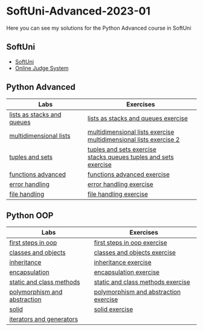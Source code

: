 # SoftUni-Advanced-2023-01
 Here you can see my solutions for the Python Advanced course in SoftUni
## SoftUni
- <a href="https://softuni.bg/">SoftUni</a>
- <a href="https://judge.softuni.org/Contests/#!/List/ByCategory/196/Python-Advanced">Online Judge System</a>
## Python Advanced
| Labs | Exercises|
| ---- | --------- |
| [lists as stacks and queues](https://github.com/DanieII/SoftUni-Advanced-2023-01/tree/main/advanced/lists_as_stacks_and_queues) | [lists as stacks and queues exercise](https://github.com/DanieII/SoftUni-Advanced-2023-01/tree/main/advanced/lists_as_stacks_and_queues_exercise) |
| [multidimensional lists](https://github.com/DanieII/SoftUni-Advanced-2023-01/tree/main/advanced/multidimensional_lists) | [multidimensional lists exercise](https://github.com/DanieII/SoftUni-Advanced-2023-01/tree/main/advanced/multidimensional_lists_exercise) <br> [multidimensional lists exercise 2](https://github.com/DanieII/SoftUni-Advanced-2023-01/tree/main/advanced/multidimensional_lists_exercise_2) |
| [tuples and sets](https://github.com/DanieII/SoftUni-Advanced-2023-01/tree/main/advanced/tuples_and_sets) | [tuples and sets exercise](https://github.com/DanieII/SoftUni-Advanced-2023-01/tree/main/advanced/tuples_and_sets_exercise) <br> [stacks queues tuples and sets exercise](https://github.com/DanieII/SoftUni-Advanced-2023-01/tree/main/advanced/stacks_queues_tuples_and_sets_exercise) |
| [functions advanced](https://github.com/DanieII/SoftUni-Advanced-2023-01/tree/main/advanced/functions_advanced) | [functions advanced exercise](https://github.com/DanieII/SoftUni-Advanced-2023-01/tree/main/advanced/functions_advanced_exercise) |
| [error handling](https://github.com/DanieII/SoftUni-Advanced-2023-01/tree/main/advanced/error_handling) | [error handling exercise](https://github.com/DanieII/SoftUni-Advanced-2023-01/tree/main/advanced/error_handling_exercise) |
| [file handling](https://github.com/DanieII/SoftUni-Advanced-2023-01/tree/main/advanced/file_handling) | [file handling exercise](https://github.com/DanieII/SoftUni-Advanced-2023-01/tree/main/advanced/file_handling_exercise) |

## Python OOP
| Labs | Exercises|
| ---- | --------- |
| [first steps in oop](https://github.com/DanieII/SoftUni-Advanced-2023-01/tree/main/oop/first_steps_in_oop) | [first steps in oop exercise](https://github.com/DanieII/SoftUni-Advanced-2023-01/tree/main/oop/first_steps_in_oop_exercise) |
| [classes and objects](https://github.com/DanieII/SoftUni-Advanced-2023-01/tree/main/oop/classes_and_objects) | [classes and objects exercise](https://github.com/DanieII/SoftUni-Advanced-2023-01/tree/main/oop/classes_and_objects_exercise) |
| [inheritance](https://github.com/DanieII/SoftUni-Advanced-2023-01/tree/main/oop/inheritance) | [inheritance exercise](https://github.com/DanieII/SoftUni-Advanced-2023-01/tree/main/oop) |
| [encapsulation](https://github.com/DanieII/SoftUni-Advanced-2023-01/tree/main/oop/encapsulation) | [encapsulation exercise](https://github.com/DanieII/SoftUni-Advanced-2023-01/tree/main/oop/encapsulation_exercise) |
| [static and class methods](https://github.com/DanieII/SoftUni-Advanced-2023-01/tree/main/oop/static_and_class_methods) | [static and class methods exercise](https://github.com/DanieII/SoftUni-Advanced-2023-01/tree/main/oop/static_and_class_methods_exercise) |
| [polymorphism and abstraction](https://github.com/DanieII/SoftUni-Advanced-2023-01/tree/main/oop/polymorphism_and_abstraction) | [polymorphism and abstraction exercise](https://github.com/DanieII/SoftUni-Advanced-2023-01/tree/main/oop/polymorphism_and_abstraction_exercise) |
| [solid](https://github.com/DanieII/SoftUni-Advanced-2023-01/tree/main/oop/solid) | [solid exercise](https://github.com/DanieII/SoftUni-Advanced-2023-01/tree/main/oop/solid_exercise) |
| [iterators and generators](https://github.com/DanieII/SoftUni-Advanced-2023-01/tree/main/oop/iterators_and_generators)
